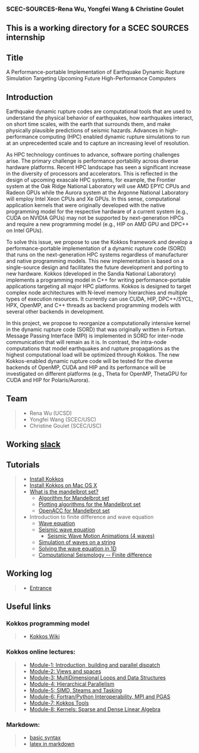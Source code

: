 ### SCEC-SOURCES-Rena Wu, Yongfei Wang & Christine Goulet
This is a working directory for a SCEC SOURCES internship
---

## Title
A Performance-portable Implementation of Earthquake Dynamic Rupture Simulation Targeting Upcoming Future High-Performance Computers

## Introduction
Earthquake dynamic rupture codes are computational tools that are used to understand the physical behavior of earthquakes, how earthquakes interact, on short time scales, with the earth that surrounds them, and make physically plausible predictions of seismic hazards. Advances in high-performance computing (HPC) enabled dynamic rupture simulations to run at an unprecedented scale and to capture an increasing level of resolution.

As HPC technology continues to advance, software porting challenges arise. The primary challenge is performance portability across diverse hardware platforms. Recent HPC landscape has seen a significant increase in the diversity of processors and accelerators. This is reflected in the design of upcoming exascale HPC systems, for example, the Frontier system at the Oak Ridge National Laboratory will use AMD EPYC CPUs and Radeon GPUs while the Aurora system at the Argonne National Laboratory will employ Intel Xeon CPUs and Xe GPUs. In this sense, computational application kernels that were originally developed with the native programming model for the respective hardware of a current system (e.g., CUDA on NVIDIA GPUs) may not be supported by next-generation HPCs and require a new programming model (e.g., HIP on AMD GPU and DPC++ on Intel GPUs).

To solve this issue, we propose to use the Kokkos framework and develop a performance-portable implementation of a dynamic rupture code (SORD)  that runs on the next-generation HPC systems regardless of manufacturer and native programming models. This new implementation is based on a single-source design and facilitates the future development and porting to new hardware. Kokkos (developed in the Sandia National Laboratory) implements a programming model in C++ for writing performance-portable applications targeting all major HPC platforms. Kokkos is designed to target complex node architectures with N-level memory hierarchies and multiple types of execution resources. It currently can use CUDA, HIP, DPC++/SYCL, HPX, OpenMP, and C++ threads as backend programming models with several other backends in development.

In this project, we propose to reorganize a computationally intensive kernel in the dynamic rupture code (SORD) that was originally written in Fortran. Message Passing Interface (MPI) is implemented in SORD for inter-node communication that will remain as it is. In contrast, the intra-node computations that model earthquakes and rupture propagations as the highest computational load will be optimized through Kokkos. The new Kokkos-enabled dynamic rupture code will be tested for the diverse backends of OpenMP, CUDA and HIP and its performance will be investigated on different platforms (e.g., Theta for OpenMP, ThetaGPU for CUDA and HIP for Polaris/Aurora). 

## Team
>* Rena Wu (UCSD)
>* Yongfei Wang (SCEC/USC)
>* Christine Goulet (SCEC/USC)

## Working [slack](https://scecsources.slack.com)

## Tutorials
>* [Install Kokkos](/Kokkos-tutorial/notes/install_kokkos.md)
>* [Install Kokkos on Mac OS X](/Kokkos-tutorial/notes/kokkos_on_mac.md)
>* [What is the mandelbrot set?](https://mathworld.wolfram.com/MandelbrotSet.html)
>	* [Algorithm for Mandelbrot set](https://complex-analysis.com/content/mandelbrot_set.html#:~:text=The%20simplest%20algorithm%20for%20generating,is%20chosen%20for%20that%20pixel.)
>	* [Plotting algorithms for the Mandelbrot set](https://en.wikipedia.org/wiki/Plotting_algorithms_for_the_Mandelbrot_set)
>	* [OpenACC for Mandelbrot set](/Kokkos-tutorial/learn-by-example/code/handson/3/mandelbrot_kokkos/doc/advanced-openacc-techniques.pdf)
>* Introduction to finite difference and wave equation 
>	* [Wave equation](https://en.wikipedia.org/wiki/Wave_equation)
> 	* [Seismic wave equation](/notes/EPS203_L11.pdf)
>		* [Seismic Wave Motion Animations (4 waves)](https://www.iris.edu/hq/inclass/animation/seismic_wave_motions4_waves_animated)
>	* [Simulation of waves on a string](http://hplgit.github.io/num-methods-for-PDEs/doc/pub/wave/html/._wave001.html#wave:string)
>	* [Solving the wave equation in 1D](https://wiki.seg.org/wiki/Solving_the_wave_equation_in_1D)
>	* [Computational Seismology -- Finite difference](/notes/Lecture03.pdf)

## Working log
>* [Entrance](https://docs.google.com/presentation/d/1HhAPIeLVFGljRR52KogsXN_SRYyyrFbmcD36ymoxWTg/edit?usp=sharing)

## Useful links
### Kokkos programming model
> -	[Kokkos Wiki](https://kokkos.github.io/kokkos-core-wiki/index.html)

### Kokkos online lectures:
> * [Module-1: Introduction, building and parallel dispatch](https://youtu.be/rUIcWtFU5qM)
> * [Module-2: Views and spaces](https://youtu.be/O-asHTtO7O4)
> * [Module-3: MultiDimensional Loops and Data Structures](https://youtu.be/nGyJS8u-6GY)
> * [Module-4: Hierarchical Parallelism](https://youtu.be/s9ecpeWRePs)
> * [Module-5: SIMD, Steams and Tasking](https://youtu.be/xEAyOod57-c)
> * [Module-6: Fortran/Python Interoperability, MPI and PGAS](https://youtu.be/1J3JQ3d3cRc)
> * [Module-7: Kokkos Tools](https://youtu.be/MH6zFYGw0HU)
> * [Module-8: Kernels: Sparse and Dense Linear Algebra](https://youtu.be/_qD4X66MQF8)

### Markdown:
> * [basic syntax](https://www.markdownguide.org/basic-syntax/)
> * [latex in markdown](https://ashki23.github.io/markdown-latex.html)
